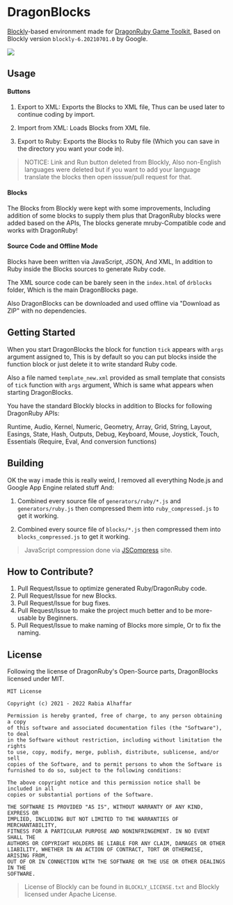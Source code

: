 # DragonBlocks

[Blockly](https://developers.google.com/blockly)-based environment made for [DragonRuby Game Toolkit](https://dragonruby.org/toolkit/game), Based on Blockly version `blockly-6.20210701.0` by Google.

<img src="dragonblocks.png">

## Usage

#### Buttons

1. Export to XML: Exports the Blocks to XML file, Thus can be used later to continue coding by import.

2. Import from XML: Loads Blocks from XML file.

3. Export to Ruby: Exports the Blocks to Ruby file (Which you can save in the directory you want your code in).

> NOTICE: Link and Run button deleted from Blockly, Also non-English languages were deleted but if you want to add your language translate the blocks then open isssue/pull request for that.

#### Blocks

The Blocks from Blockly were kept with some improvements, Including addition of some blocks to supply them plus that DragonRuby blocks were added based on the APIs, The blocks generate mruby-Compatible code and works with DragonRuby!

#### Source Code and Offline Mode

Blocks have been written via JavaScript, JSON, And XML, In addition to Ruby inside the Blocks sources to generate Ruby code.

The XML source code can be barely seen in the `index.html` of `drblocks` folder, Which is the main DragonBlocks page.

Also DragonBlocks can be downloaded and used offline via "Download as ZIP" with no dependencies.

## Getting Started

When you start DragonBlocks the block for function `tick` appears with `args` argument assigned to, This is by default so you can put blocks inside the function block or just delete it to write standard Ruby code.

Also a file named `template_new.xml` provided as small template that consists of `tick` function with `args` argument, Which is same what appears when starting DragonBlocks.

You have the standard Blockly blocks in addition to Blocks for following DragonRuby APIs:

Runtime, Audio, Kernel, Numeric, Geometry, Array, Grid, String, Layout, Easings, State, Hash, Outputs, Debug, Keyboard, Mouse, Joystick, Touch, Essentials (Require, Eval, And conversion functions)

## Building

OK the way i made this is really weird, I removed all everything Node.js and Google App Engine related stuff And:

1. Combined every source file of `generators/ruby/*.js` and `generators/ruby.js` then compressed them into `ruby_compressed.js` to get it working.

2. Combined every source file of `blocks/*.js` then compressed them into `blocks_compressed.js` to get it working.

> JavaScript compression done via [JSCompress](https://jscompress.com) site.

## How to Contribute?

1. Pull Request/Issue to optimize generated Ruby/DragonRuby code.
2. Pull Request/Issue for new Blocks.
3. Pull Request/Issue for bug fixes.
4. Pull Request/Issue to make the project much better and to be more-usable by Beginners.
5. Pull Request/Issue to make naming of Blocks more simple, Or to fix the naming.

## License

Following the license of DragonRuby's Open-Source parts, DragonBlocks licensed under MIT.

```
MIT License

Copyright (c) 2021 - 2022 Rabia Alhaffar

Permission is hereby granted, free of charge, to any person obtaining a copy
of this software and associated documentation files (the "Software"), to deal
in the Software without restriction, including without limitation the rights
to use, copy, modify, merge, publish, distribute, sublicense, and/or sell
copies of the Software, and to permit persons to whom the Software is
furnished to do so, subject to the following conditions:

The above copyright notice and this permission notice shall be included in all
copies or substantial portions of the Software.

THE SOFTWARE IS PROVIDED "AS IS", WITHOUT WARRANTY OF ANY KIND, EXPRESS OR
IMPLIED, INCLUDING BUT NOT LIMITED TO THE WARRANTIES OF MERCHANTABILITY,
FITNESS FOR A PARTICULAR PURPOSE AND NONINFRINGEMENT. IN NO EVENT SHALL THE
AUTHORS OR COPYRIGHT HOLDERS BE LIABLE FOR ANY CLAIM, DAMAGES OR OTHER
LIABILITY, WHETHER IN AN ACTION OF CONTRACT, TORT OR OTHERWISE, ARISING FROM,
OUT OF OR IN CONNECTION WITH THE SOFTWARE OR THE USE OR OTHER DEALINGS IN THE
SOFTWARE.
```

> License of Blockly can be found in `BLOCKLY_LICENSE.txt` and Blockly licensed under Apache License.
